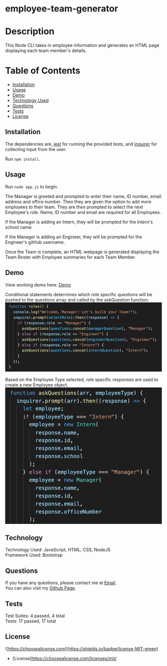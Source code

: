 # employee-team-generator

  # Description
  
  This Node CLI takes in employee information and generates an HTML page displaying each team member's details.  

  # Table of Contents  
 
  * [Installation](#installation)  
  * [Usage](#usage)
  * [Demo](#demo)
  * [Technology Used](#technology)   
  * [Questions](#questions) 
  * [Tests](#tests)  
  * [License](#license)

  ## Installation  
  The dependencies are, [jest](https://jestjs.io/) for running the provided tests, and [inquirer](https://www.npmjs.com/package/inquirer) for collecting input from the user.  
  
  Run  `npm install`. 

  ## Usage  
  Run  `node app.js` to begin. 
  
  The Manager is greeted and prompted to enter their name, ID number, email address and office number. Then they are given the option to add more employees to their team. They are then prompted to select the next Employee's role. Name, ID number and email are required for all Employees. 
  
  If the Manager is adding an Intern, they will be prompted for the Intern's school name. 
  
  If the Manager is adding an Engineer, they will be prompted for the Engineer's gitHub username. 

  Once the Team is complete, an HTML webpage is generated displaying the Team Roster with Employee summaries for each Team Member. 

  ## Demo
  View working demo here: [Demo]()

  Conditional statements determines which role specific questions will be pushed to the questions array and called by the askQuestion function.
  ![Questions](Assets/Images/questions.png)  

  Based on the Employee Type selected, role specific responses are used to create a new Employee object.
  ![New Objects](Assets/Images/new-objects.png)


  ## Technology
  Technology Used: JavaScript, HTML, CSS, NodeJS  
  Framework Used: Bootstrap

  ## Questions
  If you have any questions, please contact me at [Email](jenLkelly@gmail.com).  
  You can also visit my [Github Page](https://github.com/jkelly101).  

  ## Tests
  Test Suites: 4 passed, 4 total  
  Tests:       17 passed, 17 total

  ## License
![https://choosealicense.com](https://shields.io/badge/license-MIT-green)
* [License]https://choosealicense.com/licenses/mit/
  


  